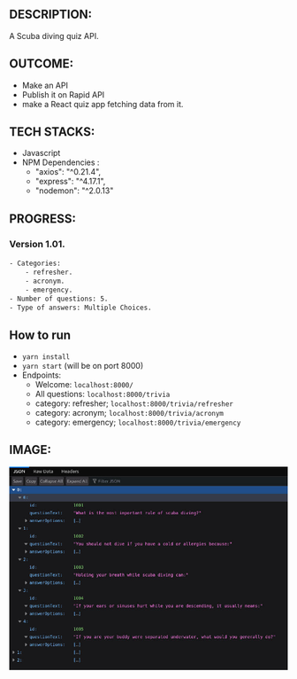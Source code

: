 ## DESCRIPTION:
A Scuba diving quiz API.

## OUTCOME:
- Make an API
- Publish it on Rapid API
- make a React quiz app fetching data from it.


## TECH STACKS:
- Javascript
-  NPM Dependencies :
    - "axios": "^0.21.4",
    -  "express": "^4.17.1",
    -  "nodemon": "^2.0.13"

## PROGRESS:
### Version 1.01.
    - Categories:
        - refresher.
        - acronym.
        - emergency.
    - Number of questions: 5.
    - Type of answers: Multiple Choices.


## How to run
- `yarn install`
- `yarn start` (will be on port 8000)
- Endpoints:
    - Welcome: `localhost:8000/`
    - All questions: `localhost:8000/trivia`
    - category: refresher; `localhost:8000/trivia/refresher`
    - category: acronym; `localhost:8000/trivia/acronym`
    - category: emergency; `localhost:8000/trivia/emergency`


## IMAGE:
![Screenshot of the site](./screenshots/NODE-02.scuba-api-1200.jpg)

